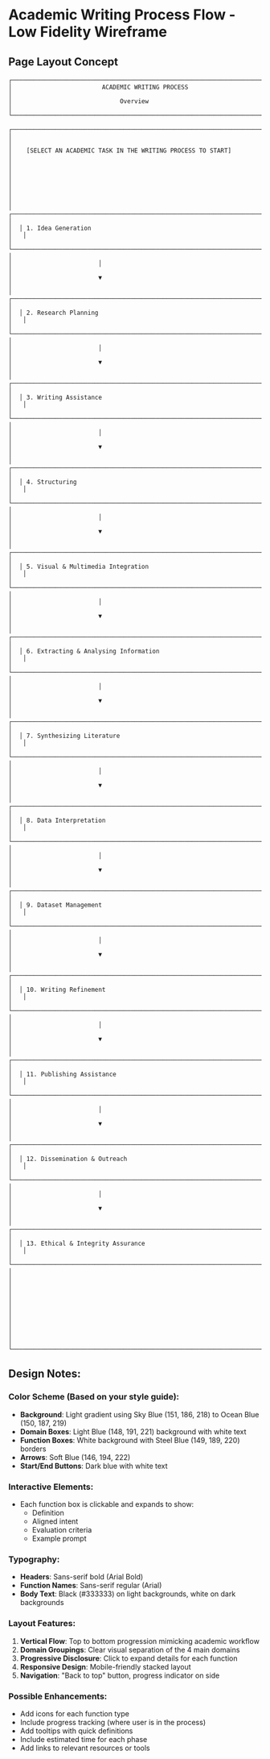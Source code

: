 # Academic Writing Process Flow - Low Fidelity Wireframe

## Page Layout Concept

```
┌─────────────────────────────────────────────────────────────────────────────┐
│                         ACADEMIC WRITING PROCESS                            │
│                              Overview                                       │
└─────────────────────────────────────────────────────────────────────────────┘

┌─────────────────────────────────────────────────────────────────────────────┐
│                                                                             │
│    [SELECT AN ACADEMIC TASK IN THE WRITING PROCESS TO START]                │
│                                                                             │
│                                                                             │
│                                                                             │
│  ┌─────────────────────────────────────────────────────────────────────┐   │
│  │ 1. Idea Generation                                                  │   │
│  └─────────────────────────────────────────────────────────────────────┘   │
│                        │                                                    │
│                        ▼                                                    │
│  ┌─────────────────────────────────────────────────────────────────────┐   │
│  │ 2. Research Planning                                                │   │
│  └─────────────────────────────────────────────────────────────────────┘   │
│                        │                                                    │
│                        ▼                                                    │
│  ┌─────────────────────────────────────────────────────────────────────┐   │
│  │ 3. Writing Assistance                                               │   │
│  └─────────────────────────────────────────────────────────────────────┘   │
│                        │                                                    │
│                        ▼                                                    │
│  ┌─────────────────────────────────────────────────────────────────────┐   │
│  │ 4. Structuring                                                      │   │
│  └─────────────────────────────────────────────────────────────────────┘   │
│                        │                                                    │
│                        ▼                                                    │
│  ┌─────────────────────────────────────────────────────────────────────┐   │
│  │ 5. Visual & Multimedia Integration                                  │   │
│  └─────────────────────────────────────────────────────────────────────┘   │
│                        │                                                    │
│                        ▼                                                    │
│  ┌─────────────────────────────────────────────────────────────────────┐   │
│  │ 6. Extracting & Analysing Information                               │   │
│  └─────────────────────────────────────────────────────────────────────┘   │
│                        │                                                    │
│                        ▼                                                    │
│  ┌─────────────────────────────────────────────────────────────────────┐   │
│  │ 7. Synthesizing Literature                                          │   │
│  └─────────────────────────────────────────────────────────────────────┘   │
│                        │                                                    │
│                        ▼                                                    │
│  ┌─────────────────────────────────────────────────────────────────────┐   │
│  │ 8. Data Interpretation                                              │   │
│  └─────────────────────────────────────────────────────────────────────┘   │
│                        │                                                    │
│                        ▼                                                    │
│  ┌─────────────────────────────────────────────────────────────────────┐   │
│  │ 9. Dataset Management                                               │   │
│  └─────────────────────────────────────────────────────────────────────┘   │
│                        │                                                    │
│                        ▼                                                    │
│  ┌─────────────────────────────────────────────────────────────────────┐   │
│  │ 10. Writing Refinement                                              │   │
│  └─────────────────────────────────────────────────────────────────────┘   │
│                        │                                                    │
│                        ▼                                                    │
│  ┌─────────────────────────────────────────────────────────────────────┐   │
│  │ 11. Publishing Assistance                                           │   │
│  └─────────────────────────────────────────────────────────────────────┘   │
│                        │                                                    │
│                        ▼                                                    │
│  ┌─────────────────────────────────────────────────────────────────────┐   │
│  │ 12. Dissemination & Outreach                                        │   │
│  └─────────────────────────────────────────────────────────────────────┘   │
│                        │                                                    │
│                        ▼                                                    │
│  ┌─────────────────────────────────────────────────────────────────────┐   │
│  │ 13. Ethical & Integrity Assurance                                   │   │
│  └─────────────────────────────────────────────────────────────────────┘   │
│                                                                             │
│                                                                             │
│                                                                             │
│                                                                             │
│                                                                             │
└─────────────────────────────────────────────────────────────────────────────┘
```

## Design Notes:

### Color Scheme (Based on your style guide):
- **Background**: Light gradient using Sky Blue (151, 186, 218) to Ocean Blue (150, 187, 219)
- **Domain Boxes**: Light Blue (148, 191, 221) background with white text
- **Function Boxes**: White background with Steel Blue (149, 189, 220) borders
- **Arrows**: Soft Blue (146, 194, 222)
- **Start/End Buttons**: Dark blue with white text

### Interactive Elements:
- Each function box is clickable and expands to show:
  - Definition
  - Aligned intent
  - Evaluation criteria
  - Example prompt

### Typography:
- **Headers**: Sans-serif bold (Arial Bold)
- **Function Names**: Sans-serif regular (Arial)
- **Body Text**: Black (#333333) on light backgrounds, white on dark backgrounds

### Layout Features:
1. **Vertical Flow**: Top to bottom progression mimicking academic workflow
2. **Domain Groupings**: Clear visual separation of the 4 main domains
3. **Progressive Disclosure**: Click to expand details for each function
4. **Responsive Design**: Mobile-friendly stacked layout
5. **Navigation**: "Back to top" button, progress indicator on side

### Possible Enhancements:
- Add icons for each function type
- Include progress tracking (where user is in the process)
- Add tooltips with quick definitions
- Include estimated time for each phase
- Add links to relevant resources or tools
